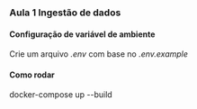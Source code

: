 ### Aula 1 Ingestão de dados

#### Configuração de variável de ambiente

Crie um arquivo *.env* com base no *.env.example*

#### Como rodar

docker-compose up --build
